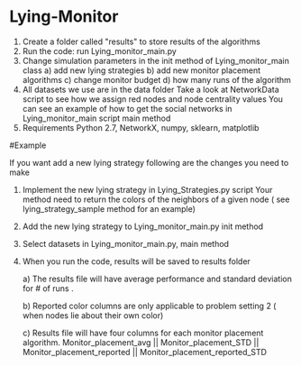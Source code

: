 # Lying-Monitor

1) Create a folder called "results" to store results of the algorithms
2) Run the code: run Lying_monitor_main.py
3) Change simulation parameters in the init method of Lying_monitor_main class
	a) add new lying strategies 
	b) add new monitor placement algorithms
	c) change monitor budget
	d) how many runs of the algorithm
4) All datasets we use are in the data folder
	Take a look at NetworkData script to see how we assign red nodes and node centrality values
	You can see an example of how to get the social networks in Lying_monitor_main script main 		method
5) Requirements
	Python 2.7, NetworkX, numpy, sklearn, matplotlib
	
	
	
#Example

If you  want add a new lying strategy following are the changes you need to make

1) Implement the new lying strategy in Lying_Strategies.py script
	Your method need to return the colors of the neighbors of a given node ( see lying_strategy_sample method for an example)

2) Add the new lying strategy to Lying_monitor_main.py init method

3) Select datasets in Lying_monitor_main.py, main method

4) When you run the code, results will be saved to results folder

	a) The results file will have average performance and standard deviation for # of runs .
	
	b) Reported color columns are only applicable to problem setting 2 ( when nodes lie about their own color)
	
	c) Results file will have four columns for each monitor placement algorithm.
	Monitor_placement_avg || Monitor_placement_STD || Monitor_placement_reported || Monitor_placement_reported_STD 	
